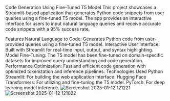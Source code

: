 Code Generation Using Fine-Tuned T5 Model
This project showcases a Streamlit-based application that generates Python code snippets from user queries using a fine-tuned T5 model. The app provides an interactive interface for users to input natural language queries and receive accurate code snippets with a 95% success rate.

Features
Natural Language to Code: Generates Python code from user-provided queries using a fine-tuned T5 model.
Interactive User Interface: Built with Streamlit for real-time input, output, and syntax highlighting.
Model Fine-Tuning: The T5 model has been fine-tuned on domain-specific datasets for improved query understanding and code generation.
Performance Optimization: Fast and efficient code generation with optimized tokenization and inference pipelines.
Technologies Used
Python
Streamlit: For building the web application interface.
Hugging Face Transformers: For utilizing and fine-tuning the T5 model.
PyTorch: For deep learning model inference.
![Screenshot 2025-01-12 121221](https://github.com/user-attachments/assets/05d8a2b5-b99a-4ab6-ba1f-a2bf138e2a08)
![Screenshot 2025-01-12 121022](https://github.com/user-attachments/assets/958fc7fe-4917-404f-aada-eef06f845c40)
